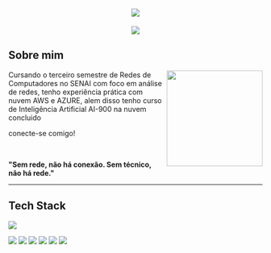 <h1 align="center">
 <img src="https://capsule-render.vercel.app/api?type=wave&height=300&color=F2ACB9&text=Gabriella%20Oliveira🚀&section=header&reversal=true&fontColor=FFFFFF&fontSize=60&fontAlign=54&fontAlignY=41">
</h1>

<p align= "center">
 <img src="https://readme-typing-svg.herokuapp.com?font=Bebas+Neue&weight=500&size=25&pause=1000&color=F4C2C2&center=true&vCenter=true&width=435&lines=SysAdmin%7CNetwork+Analyst">
</p> 

## Sobre mim

<img align= "right" height= "190" src="https://i.pinimg.com/736x/ab/6c/7e/ab6c7ecf5313d1e07c3d6495d468e6ca.jpg">

Cursando o terceiro semestre de Redes de Computadores no SENAI com foco em análise de redes, 
tenho experiência prática com nuvem AWS e AZURE, alem disso tenho curso de Inteligência Artificial AI-900 na nuvem concluido

conecte-se comigo!

<br>

**"Sem rede, não há conexão. Sem técnico, não há rede."**

---

## Tech Stack

<p aling= "center">
  <img src= "https://skillicons.dev/icons?i=arduino,aws,azure,css,debian,git,github,gmail,grafana,java,html,linux,nginx,p5js,powershell,vscode,windows">

   </p>
   <p aling= "center">
     <img src="https://img.shields.io/badge/ChatGPT-74aa9c?logo=openai&logoColor=white">
     <img src="https://img.shields.io/badge/Google%20Gemini-886FBF?logo=googlegemini&logoColor=fff">
     <img src="https://img.shields.io/badge/Google%20Drive-4285F4?logo=googledrive&logoColor=fff">
     <img src="https://img.shields.io/badge/Trello-0052CC?logo=trello&logoColor=fff">
     <img src="https://img.shields.io/badge/MariaDB-003545?logo=mariadb&logoColor=white">
     <img src="https://custom-icon-badges.demolab.com/badge/LinkedIn-0A66C2?logo=linkedin-white&logoColor=fff">

  </p>

   
